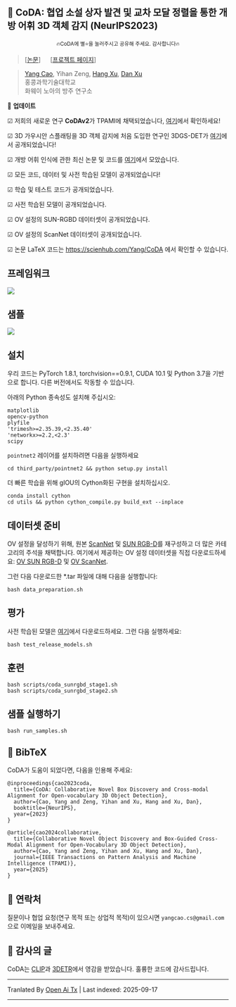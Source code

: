 
## :book: CoDA: 협업 소설 상자 발견 및 교차 모달 정렬을 통한 개방 어휘 3D 객체 감지 (NeurIPS2023)
<p align="center">
  <small> 🔥CoDA에 별⭐을 눌러주시고 공유해 주세요. 감사합니다🔥 </small>
</p>

> [[논문](https://arxiv.org/abs/2310.02960)] &emsp; [[프로젝트 페이지](https://yangcaoai.github.io/publications/CoDA.html)] <br>
<!-- > [Yang Cao](https://yangcaoai.github.io/), Yihan Zeng, [Hang Xu](https://xuhangcn.github.io/), [Dan Xu](https://www.danxurgb.net) <br> -->
<!-- > The Hong Kong University of Science and Technology, Huawei Noah's Ark Lab -->
> [Yang Cao](https://yangcaoai.github.io/), Yihan Zeng, [Hang Xu](https://xuhangcn.github.io/), [Dan Xu](https://www.danxurgb.net) <br>
> 홍콩과학기술대학교<br>
> 화웨이 노아의 방주 연구소

:triangular_flag_on_post: **업데이트**  

&#9745; 저희의 새로운 연구 **CoDAv2**가 TPAMI에 채택되었습니다, [여기](https://arxiv.org/pdf/2406.00830v2)에서 확인하세요!

&#9745; 3D 가우시안 스플래팅을 3D 객체 감지에 처음 도입한 연구인 3DGS-DET가 [여기](https://arxiv.org/pdf/2410.01647)에서 공개되었습니다!

&#9745; 개방 어휘 인식에 관한 최신 논문 및 코드를 [여기](https://github.com/yangcaoai/Awesome-Open-Vocabulary-Perception)에서 모았습니다.

&#9745; 모든 코드, 데이터 및 사전 학습된 모델이 공개되었습니다!

&#9745; 학습 및 테스트 코드가 공개되었습니다.

&#9745; 사전 학습된 모델이 공개되었습니다.

&#9745; OV 설정의 SUN-RGBD 데이터셋이 공개되었습니다.  

&#9745; OV 설정의 ScanNet 데이터셋이 공개되었습니다.

&#9745; 논문 LaTeX 코드는 https://scienhub.com/Yang/CoDA 에서 확인할 수 있습니다.

## 프레임워크  
<img src="https://raw.githubusercontent.com/yangcaoai/CoDA_NeurIPS2023/main/assets/ov3d_det.png">

## 샘플  
<img src="https://raw.githubusercontent.com/yangcaoai/CoDA_NeurIPS2023/main/assets/CoDA_sup_fig0_v3_cropped_compressed_v2.jpg">

## 설치
우리 코드는 PyTorch 1.8.1, torchvision==0.9.1, CUDA 10.1 및 Python 3.7을 기반으로 합니다. 다른 버전에서도 작동할 수 있습니다.

아래의 Python 종속성도 설치해 주십시오:

```
matplotlib
opencv-python
plyfile
'trimesh>=2.35.39,<2.35.40'
'networkx>=2.2,<2.3'
scipy
```

`pointnet2` 레이어를 설치하려면 다음을 실행하세요

```
cd third_party/pointnet2 && python setup.py install
```
더 빠른 학습을 위해 gIOU의 Cython화된 구현을 설치하십시오.

```
conda install cython
cd utils && python cython_compile.py build_ext --inplace
```

## 데이터셋 준비

OV 설정을 달성하기 위해, 원본 [ScanNet](https://github.com/facebookresearch/votenet/tree/main/scannet) 및 [SUN RGB-D](https://github.com/facebookresearch/votenet/tree/main/sunrgbd)를 재구성하고 더 많은 카테고리의 주석을 채택합니다. 여기에서 제공하는 OV 설정 데이터셋을 직접 다운로드하세요: [OV SUN RGB-D](https://huggingface.co/datasets/YangCaoCS/Open-Vocabulary-SUN-RGBD) 및 [OV ScanNet](https://hkustconnect-my.sharepoint.com/:f:/g/personal/ycaobd_connect_ust_hk/EsqoPe7-VFxOlY0a-v1-vPwBSiEHoGRTgK5cLIhnjyXiEQ?e=jY7nKT).

그런 다음 다운로드한 *.tar 파일에 대해 다음을 실행합니다:
```
bash data_preparation.sh
```

## 평가
사전 학습된 모델은 [여기](https://drive.google.com/file/d/1fTKX1ML5u8jJ249GwAYqdCZGs941907H/view?usp=drive_link)에서 다운로드하세요.
그런 다음 실행하세요:
```
bash test_release_models.sh
```

## 훈련
```
bash scripts/coda_sunrgbd_stage1.sh
bash scripts/coda_sunrgbd_stage2.sh
```
## 샘플 실행하기
```
bash run_samples.sh
```

## :scroll: BibTeX
CoDA가 도움이 되었다면, 다음을 인용해 주세요:
```
@inproceedings{cao2023coda,
  title={CoDA: Collaborative Novel Box Discovery and Cross-modal Alignment for Open-vocabulary 3D Object Detection},
  author={Cao, Yang and Zeng, Yihan and Xu, Hang and Xu, Dan},
  booktitle={NeurIPS},
  year={2023}
}

@article{cao2024collaborative,
  title={Collaborative Novel Object Discovery and Box-Guided Cross-Modal Alignment for Open-Vocabulary 3D Object Detection},
  author={Cao, Yang and Zeng, Yihan and Xu, Hang and Xu, Dan},
  journal={IEEE Transactions on Pattern Analysis and Machine Intelligence (TPAMI)},
  year={2025}
}
```

## :e-mail: 연락처

질문이나 협업 요청(연구 목적 또는 상업적 목적)이 있으시면 `yangcao.cs@gmail.com`으로 이메일을 보내주세요.

## :scroll: 감사의 글
CoDA는 [CLIP](https://github.com/openai/CLIP)과 [3DETR](https://github.com/facebookresearch/3detr)에서 영감을 받았습니다. 훌륭한 코드에 감사드립니다.


---

Tranlated By [Open Ai Tx](https://github.com/OpenAiTx/OpenAiTx) | Last indexed: 2025-09-17

---